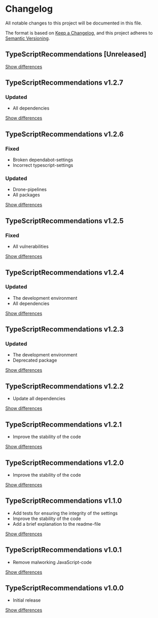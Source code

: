 # Changelog
All notable changes to this project will be documented in this file.

The format is based on [Keep a Changelog](https://keepachangelog.com/en/1.0.0/),
and this project adheres to [Semantic Versioning](https://semver.org/spec/v2.0.0.html).

## TypeScriptRecommendations [Unreleased]

[Show differences](https://github.com/manuth/TypeScriptRecommendations/compare/v1.2.7...dev)

## TypeScriptRecommendations v1.2.7
### Updated
  - All dependencies

[Show differences](https://github.com/manuth/TypeScriptRecommendations/compare/v1.2.6...v1.2.7)

## TypeScriptRecommendations v1.2.6
### Fixed
  - Broken dependabot-settings
  - Incorrect typescript-settings

### Updated
  - Drone-pipelines
  - All packages

[Show differences](https://github.com/manuth/TypeScriptRecommendations/compare/v1.2.5...v1.2.6)

## TypeScriptRecommendations v1.2.5
### Fixed
  - All vulnerabilities

[Show differences](https://github.com/manuth/TypeScriptRecommendations/compare/v1.2.4...v1.2.5)

## TypeScriptRecommendations v1.2.4
### Updated
  - The development environment
  - All dependencies

[Show differences](https://github.com/manuth/TypeScriptRecommendations/compare/v1.2.3...v1.2.4)

## TypeScriptRecommendations v1.2.3
### Updated
  - The development environment
  - Deprecated package

[Show differences](https://github.com/manuth/TypeScriptRecommendations/compare/v1.2.2...v1.2.3)

## TypeScriptRecommendations v1.2.2
  - Update all dependencies

[Show differences](https://github.com/manuth/TypeScriptRecommendations/compare/v1.2.1...v1.2.2)

## TypeScriptRecommendations v1.2.1
  - Improve the stability of the code

[Show differences](https://github.com/manuth/TypeScriptRecommendations/compare/v1.2.0...v1.2.1)

## TypeScriptRecommendations v1.2.0
  - Improve the stability of the code

[Show differences](https://github.com/manuth/TypeScriptRecommendations/compare/v1.1.0...v1.2.0)

## TypeScriptRecommendations v1.1.0
  - Add tests for ensuring the integrity of the settings
  - Improve the stability of the code
  - Add a brief explanation to the readme-file

[Show differences](https://github.com/manuth/TypeScriptRecommendations/compare/v1.0.1...v1.1.0)

## TypeScriptRecommendations v1.0.1
  - Remove malworking JavaScript-code

[Show differences](https://github.com/manuth/TypeScriptRecommendations/compare/v1.0.0...v1.0.1)

## TypeScriptRecommendations v1.0.0
  - Initial release

[Show differences](https://github.com/manuth/TypeScriptRecommendations/compare/11dd1bc689a4cb3c9f62168695a16934b489ffcb...v1.0.0)